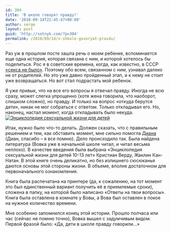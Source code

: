 ```yaml
---
id: 304
title: 'В школе говорят правду!'
date: '2010-09-14T22:45:47+00:00'
author: serge
layout: post
guid: 'http://sotnyk.com/?p=304'
permalink: /2010/09/14/v-shkole-govoryat-pravdu/
---
```


Раз уж в прошлом посте зашла речь о моем ребенке, вспоминается еще одна история, которая связана с ним, и которой хотелось бы поделиться. Рос я в советские времена, когда, как известно, в СССР [«секса не было»](http://ru.wikipedia.org/wiki/%D0%92_%D0%A1%D0%A1%D0%A1%D0%A0_%D1%81%D0%B5%D0%BA%D1%81%D0%B0_%D0%BD%D0%B5%D1%82). Поэтому обо всем, связанном с ним, узнавал далеко не от родителей. Но это уже давно пройденный этап, и к нему не стоит уже возвращаться. Но вот стал подрастать мой ребенок.

Я уже привык, что на все его вопросы я отвечал правду. Иногда не всю сразу, может слегка упрощенно (хотя жена говорила, что наоборот, слишком сложно), но правду. И только на вопрос «откуда берутся дети», никак не мог собраться с ответом. Только откладывал его. Но, наконец, настал момент, когда откладывать было некуда.  
[![](http://localhost/wp-content/uploads/2010/09/SexEncyclopaedia.jpg "Энциклопедия сексуальной жизни для детей")](http://localhost/wp-content/uploads/2010/09/SexEncyclopaedia.jpg)  
  
Итак, нужно было что-то делать. Должен сказать, что с правильным решением и тем, как обставить момент, мне сильно помогла [Диана](http://diana-timoshenko.blogspot.com/) (Диан, спасибо – я все помню). Дело происходило так. Была найдена литература (Вовка уже в начальной школе читал, и читал весьма неплохо). В качестве введения была выбрана «Энциклопедия сексуальной жизни для детей 10-13 лет» Кристиан Верду, Жаклин Кан-Натан. В этой книге очень деликатно, но без излишнего сюсюканья даются основы этой стороны жизни. В объеме, вполне достаточном для первоначального ознакомления.

Книга была распечатана на принтере (да, к сожалению, на тот момент это был единственный вариант получить её в приемлемые сроки), сложена в папку, на которой было написано «Ответы на твои вопросы». Книга была оставлена в комнате у Вовы, а Вова был оставлен в покое на нужное количество времени.

Мне особенно запомнился конец этой истории. Прошло полчаса или час (сейчас не помню точно), Вовка вышел с задумчивым видом. Первой фразой было: «Да, дети в школе правду говорили…»